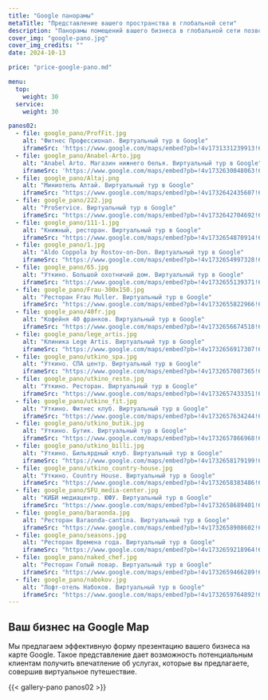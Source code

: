 ```yaml
---
title: "Google панорамы"
metaTitle: "Представление вашего пространства в глобальной сети"
description: "Панорамы помещений вашего бизнеса в глобальной сети позволяют огромной аудитории создать у себя яркое положительное впечатление о нем"
cover_img: "google-pano.jpg"
cover_img_credits: ""
date: 2024-10-13

price: "price-google-pano.md"

menu:
  top:
    weight: 30
  service:
    weight: 30

panos02:
  - file: google_pano/ProfFit.jpg
    alt: "Фитнес Профессионал. Виртуальный тур в Google"
    iframeSrc: 'https://www.google.com/maps/embed?pb=!4v1731331239913!6m8!1m7!1sCAoSLEFGMVFpcE9wNEJJYTk1UVdlUHRzZmgxQzRlV3UwbDVJVzVEdi1HOVg0aDk1!2m2!1d47.27323774703095!2d39.71893151343434!3f303.96!4f3.7099999999999937!5f0.5970117501821992'
  - file: google_pano/Anabel-Arto.jpg
    alt: "Anabel Arto. Магазин нижнего белья. Виртуальный тур в Google"
    iframeSrc: 'https://www.google.com/maps/embed?pb=!4v1732630048063!6m8!1m7!1sCAoSLEFGMVFpcE9sWHFUSTBwMWZjelhIZXd2aHdxbXNQcENxYS1Md3dxM0E3blB0!2m2!1d47.20399996637754!2d39.72427820413598!3f275.63!4f-4.590000000000003!5f0.5970117501821992'
  - file: google_pano/Altaj.png
    alt: "Миниотель Алтай. Виртуальный тур в Google"
    iframeSrc: "https://www.google.com/maps/embed?pb=!4v1732642435607!6m8!1m7!1sCAoSLEFGMVFpcFB6TVFKUVNPMG9DWVdoZlhmVjJaMUJlaXpYQUI2LWRVS29XWDZu!2m2!1d44.31539444964606!2d38.6702160249249!3f236.1455958641476!4f-0.11627131392008039!5f0.7820865974627469"
  - file: google_pano/222.jpg
    alt: "ProService. Виртуальный тур в Google"
    iframeSrc: "https://www.google.com/maps/embed?pb=!4v1732642704692!6m8!1m7!1sCAoSLEFGMVFpcE9FNW5HaEk0Sm4yLTdaR01jVHc1Vm9qSTFzczVGcW9pSVd0VTFy!2m2!1d47.24535185723384!2d39.82852790904267!3f238.93!4f-3.030000000000001!5f0.5970117501821992"
  - file: google_pano/111-1.jpg
    alt: "Книжный, ресторан. Виртуальный тур в Google"
    iframeSrc: "https://www.google.com/maps/embed?pb=!4v1732654870914!6m8!1m7!1sCAoSLEFGMVFpcE9kSVRBYUZhb2JiekU2aldXZ1o4a3AyS0dEMV9zbXJfTGRubVZ0!2m2!1d47.22676349631431!2d39.72936853418835!3f61.7558832710394!4f-5.793082382917959!5f0.7820865974627469"
  - file: google_pano/1.jpg
    alt: "Aldo Coppola by Rostov-on-Don. Виртуальный тур в Google"
    iframeSrc: "https://www.google.com/maps/embed?pb=!4v1732654997328!6m8!1m7!1sCAoSLEFGMVFpcE1YNDFna0xsQk1ZcWt6Rmh2X3l1ZjVOakItTXBkWVdTc2FhTlBk!2m2!1d47.23472539230932!2d39.70650298350956!3f268.34820015980154!4f-0.1516167580816017!5f0.5970117501821992"
  - file: google_pano/65.jpg
    alt: "Уткино. Большой охотничий дом. Виртуальный тур в Google"
    iframeSrc: "https://www.google.com/maps/embed?pb=!4v1732655139371!6m8!1m7!1sCAoSLEFGMVFpcE5rVjdKQnM2amtydGNRZ0ZzWnFla3pUenNfc0pkbmRtaklxMmdZ!2m2!1d47.20437986102166!2d41.10874454993552!3f66.96717862159102!4f-3.0619179296836307!5f0.7820865974627469"
  - file: google_pano/Frau-300x150.jpg
    alt: "Ресторан Frau Muller. Виртуальный тур в Google"
    iframeSrc: "https://www.google.com/maps/embed?pb=!4v1732655822966!6m8!1m7!1sCAoSLEFGMVFpcE9iRjNsOVBzMGxxVXBIUXROUTNkUHlsaDRnS2tVRHdzS3oyOGFr!2m2!1d47.21481448577408!2d39.71870187257804!3f35.48930736280281!4f-1.773187491558545!5f0.7820865974627469"
  - file: google_pano/40fr.jpg
    alt: "Кофейня 40 франков. Виртуальный тур в Google"
    iframeSrc: "https://www.google.com/maps/embed?pb=!4v1732656674518!6m8!1m7!1sCAoSLEFGMVFpcE5PenRIMVgySUg5M3ozeWlSSnRjYnA5NzZhTWRVbnFCSlBmSjhm!2m2!1d47.22204590191681!2d39.70710199049491!3f123.92144263807735!4f1.0196695367853152!5f0.5970117501821992"
  - file: google_pano/lege_artis.jpg
    alt: "Клиника Lege Artis. Виртуальный тур в Google"
    iframeSrc: "https://www.google.com/maps/embed?pb=!4v1732656917307!6m8!1m7!1sCAoSLEFGMVFpcFBXMzZvbHJXT3F4Zk1PRlJnQzNjRW9FalR4cXZxaUtvOEY0NUha!2m2!1d47.22488857071643!2d39.72437377200377!3f64.17060354368374!4f-0.8691656834561883!5f0.4000000000000002"
  - file: google_pano/utkino_spa.jpg
    alt: "Уткино. СПА центр. Виртуальный тур в Google"
    iframeSrc: "https://www.google.com/maps/embed?pb=!4v1732657087365!6m8!1m7!1sCAoSLEFGMVFpcE9RUC1xTlU4OTdyMkZjZndZQUFnbW5qdGtZZ3FpSkl6elBZUlc2!2m2!1d47.20326102091258!2d41.10866644982473!3f141.02634186274653!4f0.6181216038116872!5f0.4000000000000002"
  - file: google_pano/utkino_resto.jpg
    alt: "Уткино. Ресторан. Виртуальный тур в Google"
    iframeSrc: "https://www.google.com/maps/embed?pb=!4v1732657433351!6m8!1m7!1sCAoSLEFGMVFpcE1WZEZhQTIza0dTaEUxZG1NeFltRHRieENvM0RNM2Y3QVhWX3F2!2m2!1d47.20464521178236!2d41.10978754078103!3f255.68!4f-0.8299999999999983!5f0.4000000000000002"
  - file: google_pano/utkino_fit.jpg
    alt: "Уткино. Фитнес клуб. Виртуальный тур в Google"
    iframeSrc: "https://www.google.com/maps/embed?pb=!4v1732657634244!6m8!1m7!1sCAoSLEFGMVFpcFB4UUlRZTVKY1ZMUmVraGE4S3FGM3BkRUVyb3lkLUdRLWcwbHRT!2m2!1d47.2051068021852!2d41.10986477760014!3f263.57!4f-2.760000000000005!5f0.4000000000000002"
  - file: google_pano/utkino_butik.jpg
    alt: "Уткино. Бутик. Виртуальный тур в Google"
    iframeSrc: "https://www.google.com/maps/embed?pb=!4v1732657866968!6m8!1m7!1sCAoSLEFGMVFpcE1lSkV1eTIwVHB4OEJKSDhJZVk2XzVrRmVLdmpkakxxUmFuLUpL!2m2!1d47.2050697363753!2d41.1091802277873!3f133.97533791985802!4f-0.4496597278179735!5f0.8927624871474064"
  - file: google_pano/utkino_billi.jpg
    alt: "Уткино. Бильярдный клуб. Виртуальный тур в Google"
    iframeSrc: "https://www.google.com/maps/embed?pb=!4v1732658179199!6m8!1m7!1sCAoSLEFGMVFpcFBQSjlGT01wLXRGWW15eng5TTBMWHA3WUU5UHlPUTBrNVNnZ1Nu!2m2!1d47.20514473613505!2d41.11013008049699!3f229.58814552533545!4f-2.288122753487343!5f0.4000000000000002"
  - file: google_pano/utkino_country-house.jpg
    alt: "Уткино. Country House. Виртуальный тур в Google"
    iframeSrc: "https://www.google.com/maps/embed?pb=!4v1732658383486!6m8!1m7!1sCAoSLEFGMVFpcFA0UW9JdXAyQ1ptTTBSR0NsVEJveThydXZhSnpWRlBhWXFJbEhw!2m2!1d47.20500169868835!2d41.10861927849633!3f293.73054140158285!4f0.31097126499066974!5f0.4000000000000002"
  - file: google_pano/SFU_media-center.jpg
    alt: "КИБИ медиацентр. ЮФУ. Виртуальный тур в Google"
    iframeSrc: "https://www.google.com/maps/embed?pb=!4v1732658689401!6m8!1m7!1sCAoSLEFGMVFpcE9GcXl0OERZcm9Ha2k2Zms5RW5yTjlnSnVveEwxWmd4X094M1Nn!2m2!1d47.22439566981292!2d39.62841686086715!3f24.08!4f0.10999999999999943!5f0.4000000000000002"
  - file: google_pano/baraonda.jpg
    alt: "Ресторан Baraonda-cantina. Виртуальный тур в Google"
    iframeSrc: "https://www.google.com/maps/embed?pb=!4v1732658908602!6m8!1m7!1sCAoSLEFGMVFpcE12WVJjWk1MOFZTYVdVblo0LUtjcVZxY2xoUTYxdTQ1dXM3LWpt!2m2!1d47.22637934916823!2d39.73024315357823!3f28.17!4f-0.09999999999999432!5f0.4000000000000002"
  - file: google_pano/seasons.jpg
    alt: "Ресторан Времена года. Виртуальный тур в Google"
    iframeSrc: "https://www.google.com/maps/embed?pb=!4v1732659218964!6m8!1m7!1sCAoSLEFGMVFpcE0wSnM2aGN5ZzVsOWVhUDk2MDVYZlhRb0U1V2FKT1N1QjhfZDRS!2m2!1d47.22456786422234!2d39.7227500117579!3f173.71336367675318!4f0.32997848200459146!5f0.4000000000000002"
  - file: google_pano/naked_chef.jpg
    alt: "Ресторан Голый повар. Виртуальный тур в Google"
    iframeSrc: "https://www.google.com/maps/embed?pb=!4v1732659466289!6m8!1m7!1sCAoSLEFGMVFpcE9lR2h6cHQ1ZGl4dHk5REpfU2daVno2WmpuUXJFeDNoRXMzRzBN!2m2!1d45.05556716570455!2d39.02538445583179!3f156.41432051758883!4f0.033164454885721284!5f0.4000000000000002"
  - file: google_pano/nabokov.jpg
    alt: "Лофт-отель Набоков. Виртуальный тур в Google"
    iframeSrc: "https://www.google.com/maps/embed?pb=!4v1732659764892!6m8!1m7!1sCAoSLEFGMVFpcE1hdndkaThXeXdGT2c3bl9yYld4cEp6SW5aWEgzQTBFNXV2ZVQy!2m2!1d47.22764824015769!2d39.71307105556556!3f300.7410362509178!4f1.201685788308069!5f0.4000000000000002"
---
```


## Ваш бизнес на Google Map

Мы предлагаем эффективную форму презентацию вашего бизнеса на карте Google. Такое представление дает возможность потенциальным клиентам получить впечатление об услугах, которые вы предлагаете, совершив виртуальное путешествие.

{{< gallery-pano panos02 >}}

